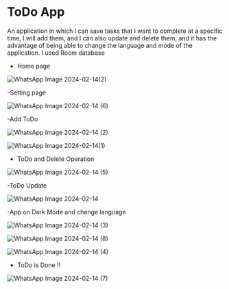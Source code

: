 <h1> ToDo App </h1>
An application in which I can save tasks that I want to complete at a specific time, I will add them, and I can also update and delete them, and it has the advantage of being able to change the language and mode of the application.
I used Room database

- Home page
  
![WhatsApp Image 2024-02-14(2)](https://github.com/NadaMansour20/ToDo-APP/assets/125664031/86ac8e09-7b81-46c9-abc2-93262a309a89)

-Setting page

![WhatsApp Image 2024-02-14 (6)](https://github.com/NadaMansour20/ToDo-APP/assets/125664031/6680147d-147d-4585-bd20-0c2772bf5f4e)

-Add ToDo

![WhatsApp Image 2024-02-14 (2)](https://github.com/NadaMansour20/ToDo-APP/assets/125664031/a8f76a3b-edc8-42f2-b2f7-ce21a0d38bba)

![WhatsApp Image 2024-02-14(1)](https://github.com/NadaMansour20/ToDo-APP/assets/125664031/3338fea5-b316-4104-b5a1-66bedfb13c84)

- ToDo and Delete Operation
  
![WhatsApp Image 2024-02-14 (5)](https://github.com/NadaMansour20/ToDo-APP/assets/125664031/1124992d-bf6a-4d18-914a-4efab7cd4ffb)

-ToDo Update

![WhatsApp Image 2024-02-14](https://github.com/NadaMansour20/ToDo-APP/assets/125664031/89b939a7-3daa-4a47-9f23-5e0ecbd872e6)

-App on Dark Mode and change language

![WhatsApp Image 2024-02-14 (3)](https://github.com/NadaMansour20/ToDo-APP/assets/125664031/ba3ecc35-5aa2-4684-bc98-dc0ab806842e)

![WhatsApp Image 2024-02-14 (8)](https://github.com/NadaMansour20/ToDo-APP/assets/125664031/4954babe-7f59-4cc8-a0fc-3efc4bc2e16c)

![WhatsApp Image 2024-02-14 (4)](https://github.com/NadaMansour20/ToDo-APP/assets/125664031/ba045a9a-372a-4376-9022-c99f4db8b205)

- ToDo is Done !!

![WhatsApp Image 2024-02-14 (7)](https://github.com/NadaMansour20/ToDo-APP/assets/125664031/3ea7537d-5390-4b0b-9c0b-e73fe87af7ed)

